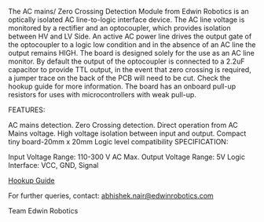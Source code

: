 The AC mains/ Zero Crossing Detection Module from Edwin Robotics is an optically isolated AC line-to-logic interface device. The AC line voltage is monitored by a rectifier and an optocoupler, which provides isolation between HV and LV Side. An active AC power line drives the output gate of the optocoupler to a logic low condition and in the absence of an AC line the output remains HIGH. The board is designed solely for the use as an AC line monitor. By default the output of the optocoupler is connected to a 2.2uF capacitor to provide TTL output, in the event that zero crossing is required, a jumper trace on the back of the PCB will need to be cut. Check the hookup guide for more information. The board has an onboard pull-up resistors for uses with microcontrollers with weak pull-up. 

FEATURES:

AC mains detection.
Zero Crossing detection.
Direct operation from AC Mains voltage.
High voltage isolation between input and output.
Compact tiny board-20mm x 20mm
Logic level compatibility
SPECIFICATION:

Input Voltage Range: 110-300 V AC
Max. Output Voltage Range: 5V
Logic Interface: VCC, GND, Signal

[Hookup Guide](http://learn.edwinrobotics.com/230v110v-ac-mains-detection-using-arduino-raspberry-pi-and-esp8266-thing/)

For further queries, contact: abhishek.nair@edwinrobotics.com


Team Edwin Robotics